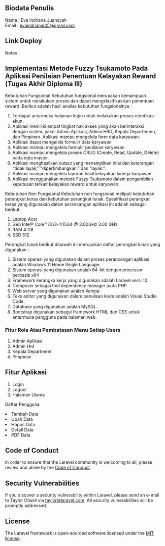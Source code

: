 <!-- <p align="center"><a href="https://laravel.com" target="_blank"><img src="https://raw.githubusercontent.com/laravel/art/master/logo-lockup/5%20SVG/2%20CMYK/1%20Full%20Color/laravel-logolockup-cmyk-red.svg" width="400" alt="Laravel Logo"></a></p>

<p align="center">
<a href="https://github.com/laravel/framework/actions"><img src="https://github.com/laravel/framework/workflows/tests/badge.svg" alt="Build Status"></a>
<a href="https://packagist.org/packages/laravel/framework"><img src="https://img.shields.io/packagist/dt/laravel/framework" alt="Total Downloads"></a>
<a href="https://packagist.org/packages/laravel/framework"><img src="https://img.shields.io/packagist/v/laravel/framework" alt="Latest Stable Version"></a>
<a href="https://packagist.org/packages/laravel/framework"><img src="https://img.shields.io/packagist/l/laravel/framework" alt="License"></a>
</p> -->

## Biodata Penulis

Nama    : Eva Indriana Juansyah <br>
Email   : evaindrianaj45@gmail.com

## Link Deploy

Notes :


## Implementasi Metode Fuzzy Tsukamoto Pada Aplikasi Penilaian Penentuan Kelayakan Reward (Tugas Akhir Diploma III)

Kebutuhan Fungsional
Kebutuhan fungsional merupakan kemampuan sistem untuk melakukan proses dan dapat mengklasifikasikan penentuan reward. Berikut adalah hasil analisa kebutuhan fungsionalnya :
1.	Terdapat antarmuka halaman login untuk melakukan proses otentikasi akun.
2.	Aplikasi memiliki empat tingkat hak akses yang akan berinteraksi dengan sistem, yakni Admin Aplikasi, Admin HRD, Kepala Departemen, dan Pimpinan. Aplikasi mampu mengelola form data karyawan.
3.	Aplikasi dapat mengelola formulir data karyawan
4.	Aplikasi mampu mengelola formulir penilaian karyawan.
5.	Aplikasi mampu mengelola proses CRUD (Create, Read, Update, Delete) pada data master.
6.	Aplikasi menghasilkan output yang menampilkan nilai dan keterangan "tidak layak," "dipertimbangkan," dan "layak.".
7.	Aplikasi mampu mengelola laporan hasil kelayakan kinerja karyawan.
8.	Aplikasi menggunakan metode Fuzzy Tsukamoto dalam pengambilan keputusan terkait kelayakan reward untuk karyawan.


Kebutuhan Non Fungsional
Kebutuhan non fungsional meliputi kebutuhan perangkat keras dan kebutuhan perangkat lunak.
Spesifikasi perangkat keras yang digunakan dalam perancangan aplikasi ini adalah sebagai berikut: 
1.	Laptop Acer
2.	Gen Intel® Core™ i3 i3-1115G4 @ 3.00GHz   3.00 GHz
3.	RAM 4 GB
4.	SSD 512

Perangkat lunak berikut dibawah ini merupakan daftar perangkat lunak yang digunakan :
1.	Sistem operasi yang digunakan dalam proses perancangan aplikasi adalah Windows 11 Home Single Language. 
2.	Sistem operasi yang digunakan adalah 64-bit dengan processor berbasis x64
3.	Framework kerangka kerja yang digunakan adalah Laravel versi 10.
4.	Composer sebagai tool dependency manager pada PHP. 
5.	Web server yang digunakan adalah Xampp.
6.	Teks editor yang digunakan dalam penulisan kode adalah Visual Studio Code.
7.	Database yang digunakan adalah MySQL..
8.	Bootstrap digunakan sebagai framework HTML dan CSS untuk antarmuka pengguna pada halaman web.

### Fitur Role Atau Pembatasan Menu Setiap Users

1. Admin Aplikasi
2. Admin Hrd
3. Kepala Department
4. Pimpinan

## Fitur Aplikasi

1. Login
2. Logout
3. Halaman Utama

Daftar Pengguna
<li>Tambah Data</li>
<li>Ubah Data</li>
<li>Hapus Data</li>
<li>Detail Data</li>
<li>PDF Data</li>

## Code of Conduct

In order to ensure that the Laravel community is welcoming to all, please review and abide by the [Code of Conduct](https://laravel.com/docs/contributions#code-of-conduct).

## Security Vulnerabilities

If you discover a security vulnerability within Laravel, please send an e-mail to Taylor Otwell via [taylor@laravel.com](mailto:taylor@laravel.com). All security vulnerabilities will be promptly addressed.

## License

The Laravel framework is open-sourced software licensed under the [MIT license](https://opensource.org/licenses/MIT).
